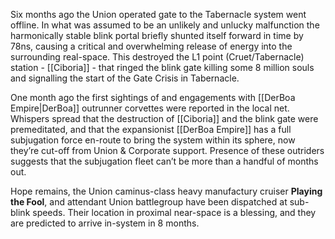 Six months ago the Union operated gate to the Tabernacle system went offline. In what was assumed to be an unlikely and unlucky malfunction the harmonically stable blink portal briefly shunted itself forward in time by 78ns, causing a critical and overwhelming release of energy into the surrounding real-space. This destroyed the L1 point (Cruet/Tabernacle) station - [[Ciboria]] - that ringed the blink gate killing some 8 million souls and signalling the start of the Gate Crisis in Tabernacle.

One month ago the first sightings of and engagements with [[DerBoa Empire|DerBoa]] outrunner corvettes were reported in the local net. Whispers spread that the destruction of [[Ciboria]] and the blink gate were premeditated, and that the expansionist [[DerBoa Empire]] has a full subjugation force en-route to bring the system within its sphere, now they’re cut-off from Union & Corporate support. Presence of these outriders suggests that the subjugation fleet can’t be more than a handful of months out.

Hope remains, the Union caminus-class heavy manufactury cruiser **Playing the Fool**, and attendant Union battlegroup have been dispatched at sub-blink speeds. Their location in proximal near-space is a blessing, and they are predicted to arrive in-system in 8 months.
